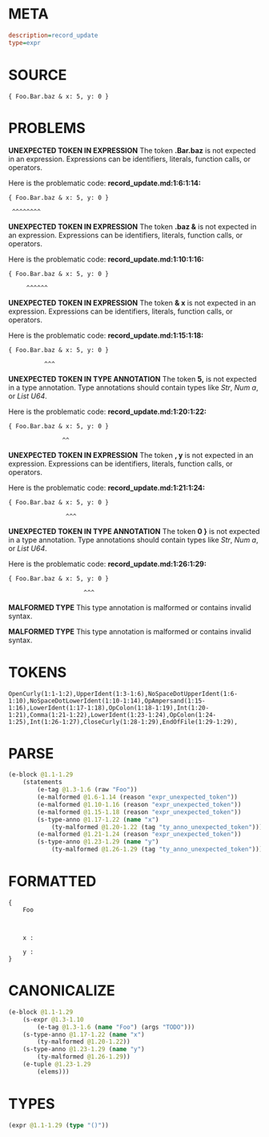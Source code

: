 # META
~~~ini
description=record_update
type=expr
~~~
# SOURCE
~~~roc
{ Foo.Bar.baz & x: 5, y: 0 }
~~~
# PROBLEMS
**UNEXPECTED TOKEN IN EXPRESSION**
The token **.Bar.baz** is not expected in an expression.
Expressions can be identifiers, literals, function calls, or operators.

Here is the problematic code:
**record_update.md:1:6:1:14:**
```roc
{ Foo.Bar.baz & x: 5, y: 0 }
```
     ^^^^^^^^


**UNEXPECTED TOKEN IN EXPRESSION**
The token **.baz &** is not expected in an expression.
Expressions can be identifiers, literals, function calls, or operators.

Here is the problematic code:
**record_update.md:1:10:1:16:**
```roc
{ Foo.Bar.baz & x: 5, y: 0 }
```
         ^^^^^^


**UNEXPECTED TOKEN IN EXPRESSION**
The token **& x** is not expected in an expression.
Expressions can be identifiers, literals, function calls, or operators.

Here is the problematic code:
**record_update.md:1:15:1:18:**
```roc
{ Foo.Bar.baz & x: 5, y: 0 }
```
              ^^^


**UNEXPECTED TOKEN IN TYPE ANNOTATION**
The token **5,** is not expected in a type annotation.
Type annotations should contain types like _Str_, _Num a_, or _List U64_.

Here is the problematic code:
**record_update.md:1:20:1:22:**
```roc
{ Foo.Bar.baz & x: 5, y: 0 }
```
                   ^^


**UNEXPECTED TOKEN IN EXPRESSION**
The token **, y** is not expected in an expression.
Expressions can be identifiers, literals, function calls, or operators.

Here is the problematic code:
**record_update.md:1:21:1:24:**
```roc
{ Foo.Bar.baz & x: 5, y: 0 }
```
                    ^^^


**UNEXPECTED TOKEN IN TYPE ANNOTATION**
The token **0 }** is not expected in a type annotation.
Type annotations should contain types like _Str_, _Num a_, or _List U64_.

Here is the problematic code:
**record_update.md:1:26:1:29:**
```roc
{ Foo.Bar.baz & x: 5, y: 0 }
```
                         ^^^


**MALFORMED TYPE**
This type annotation is malformed or contains invalid syntax.

**MALFORMED TYPE**
This type annotation is malformed or contains invalid syntax.

# TOKENS
~~~zig
OpenCurly(1:1-1:2),UpperIdent(1:3-1:6),NoSpaceDotUpperIdent(1:6-1:10),NoSpaceDotLowerIdent(1:10-1:14),OpAmpersand(1:15-1:16),LowerIdent(1:17-1:18),OpColon(1:18-1:19),Int(1:20-1:21),Comma(1:21-1:22),LowerIdent(1:23-1:24),OpColon(1:24-1:25),Int(1:26-1:27),CloseCurly(1:28-1:29),EndOfFile(1:29-1:29),
~~~
# PARSE
~~~clojure
(e-block @1.1-1.29
	(statements
		(e-tag @1.3-1.6 (raw "Foo"))
		(e-malformed @1.6-1.14 (reason "expr_unexpected_token"))
		(e-malformed @1.10-1.16 (reason "expr_unexpected_token"))
		(e-malformed @1.15-1.18 (reason "expr_unexpected_token"))
		(s-type-anno @1.17-1.22 (name "x")
			(ty-malformed @1.20-1.22 (tag "ty_anno_unexpected_token")))
		(e-malformed @1.21-1.24 (reason "expr_unexpected_token"))
		(s-type-anno @1.23-1.29 (name "y")
			(ty-malformed @1.26-1.29 (tag "ty_anno_unexpected_token")))))
~~~
# FORMATTED
~~~roc
{
	Foo
	
	
	
	x : 
	
	y : 
}
~~~
# CANONICALIZE
~~~clojure
(e-block @1.1-1.29
	(s-expr @1.3-1.10
		(e-tag @1.3-1.6 (name "Foo") (args "TODO")))
	(s-type-anno @1.17-1.22 (name "x")
		(ty-malformed @1.20-1.22))
	(s-type-anno @1.23-1.29 (name "y")
		(ty-malformed @1.26-1.29))
	(e-tuple @1.23-1.29
		(elems)))
~~~
# TYPES
~~~clojure
(expr @1.1-1.29 (type "()"))
~~~
